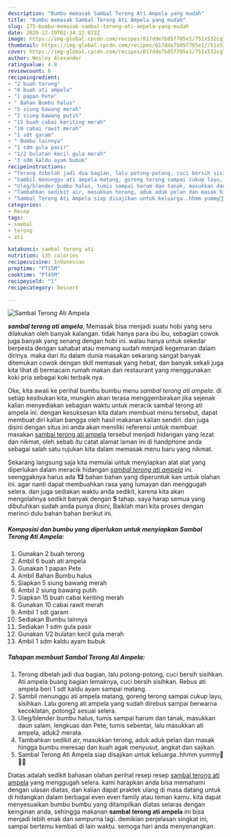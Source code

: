 ```yaml
---
description: "Bumbu memasak Sambal Terong Ati Ampela yang mudah"
title: "Bumbu memasak Sambal Terong Ati Ampela yang mudah"
slug: 275-bumbu-memasak-sambal-terong-ati-ampela-yang-mudah
date: 2020-12-19T02:34:12.672Z
image: https://img-global.cpcdn.com/recipes/017dde7b05f705e1/751x532cq70/sambal-terong-ati-ampela-foto-resep-utama.jpg
thumbnail: https://img-global.cpcdn.com/recipes/017dde7b05f705e1/751x532cq70/sambal-terong-ati-ampela-foto-resep-utama.jpg
cover: https://img-global.cpcdn.com/recipes/017dde7b05f705e1/751x532cq70/sambal-terong-ati-ampela-foto-resep-utama.jpg
author: Wesley Alexander
ratingvalue: 4.8
reviewcount: 6
recipeingredient:
- "2 buah terong"
- "6 buah ati ampela"
- "1 papan Pete"
- " Bahan Bumbu halus"
- "5 siung bawang merah"
- "2 siung bawang putih"
- "15 buah cabai keriting merah"
- "10 cabai rawit merah"
- "1 sdt garam"
- " Bumbu lainnya"
- "1 sdm gula pasir"
- "1/2 bulatan kecil gula merah"
- "1 sdm kaldu ayam bubuk"
recipeinstructions:
- "Terong dibelah jadi dua bagian, lalu potong-potong, cuci bersih sisihkan. Ati ampela buang bagian lemaknya, cuci bersih sisihkan. Rebus ati ampela beri 1 sdt kaldu ayam sampai matang."
- "Sambil menunggu ati ampela matang, goreng terong sampai cukup layu, sisihkan. Lalu goreng ati ampela yang sudah direbus sampai berwarna kecoklatan, potong2 sesuai selera."
- "Uleg/blender bumbu halus, tumis sampai harum dan tanak, masukkan daun salam, lengkuas dan Pete, tumis sebentar, lalu masukkan ati ampela, aduk2 merata."
- "Tambahkan sedikit air, masukkan terong, aduk aduk pelan dan masak hingga bumbu meresap dan kuah agak menyusut, angkat dan sajikan."
- "Sambal Terong Ati Ampela siap disajikan untuk keluarga..hhmm yummy🤤🤗😘"
categories:
- Resep
tags:
- sambal
- terong
- ati

katakunci: sambal terong ati 
nutrition: 135 calories
recipecuisine: Indonesian
preptime: "PT15M"
cooktime: "PT45M"
recipeyield: "1"
recipecategory: Dessert

---
```



![Sambal Terong Ati Ampela](https://img-global.cpcdn.com/recipes/017dde7b05f705e1/751x532cq70/sambal-terong-ati-ampela-foto-resep-utama.jpg)

<b><i>sambal terong ati ampela</i></b>, Memasak bisa menjadi suatu hobi yang seru dilakukan oleh banyak kalangan. tidak hanya para ibu ibu, sebagian cowok juga banyak yang senang dengan hobi ini. walau hanya untuk sekedar berpesta dengan sahabat atau memang sudah menjadi kegemaran dalam dirinya. maka dari itu dalam dunia masakan sekarang sangat banyak ditemukan cowok dengan skill memasak yang hebat, dan banyak sekali juga kita lihat di bermacam rumah makan dan restaurant yang menggunakan koki pria sebagai koki terbaik nya.



Oke, kita awali ke perihal bumbu bumbu menu <i>sambal terong ati ampela</i>. di setiap kesibukan kita, mungkin akan terasa menggembirakan jika sejenak kalian menyediakan sebagian waktu untuk meracik sambal terong ati ampela ini. dengan kesuksesan kita dalam membuat menu tersebut, dapat membuat diri kalian bangga oleh hasil makanan kalian sendiri. dan juga disini dengan situs ini anda akan memiliki referensi untuk membuat masakan <u>sambal terong ati ampela</u> tersebut menjadi hidangan yang lezat dan nikmat, oleh sebab itu catat alamat laman ini di handphone anda sebagai salah satu rujukan kita dalam memasak menu baru yang nikmat.


Sekarang langsung saja kita memulai untuk menyiapkan alat alat yang diperlukan dalam meracik hidangan <u><i>sambal terong ati ampela</i></u> ini. seenggaknya harus ada <b>13</b> bahan bahan yang diperuntuk kan untuk olahan ini. agar nanti dapat membuahkan rasa yang lumayan dan menggugah selera. dan juga sediakan waktu anda sedikit, karena kita akan mengolahnya sedikit banyak dengan <b>5</b> tahap. saya harap semua yang dibutuhkan sudah anda punya disini, Baiklah mari kita proses dengan merinci dulu bahan bahan berikut ini.

<!--inarticleads1-->

##### Komposisi dan bumbu yang diperlukan untuk menyiapkan Sambal Terong Ati Ampela:

1. Gunakan 2 buah terong
1. Ambil 6 buah ati ampela
1. Gunakan 1 papan Pete
1. Ambil  Bahan Bumbu halus
1. Siapkan 5 siung bawang merah
1. Ambil 2 siung bawang putih
1. Siapkan 15 buah cabai keriting merah
1. Gunakan 10 cabai rawit merah
1. Ambil 1 sdt garam
1. Sediakan  Bumbu lainnya
1. Sediakan 1 sdm gula pasir
1. Gunakan 1/2 bulatan kecil gula merah
1. Ambil 1 sdm kaldu ayam bubuk




<!--inarticleads2-->

##### Tahapan membuat Sambal Terong Ati Ampela:

1. Terong dibelah jadi dua bagian, lalu potong-potong, cuci bersih sisihkan. Ati ampela buang bagian lemaknya, cuci bersih sisihkan. Rebus ati ampela beri 1 sdt kaldu ayam sampai matang.
1. Sambil menunggu ati ampela matang, goreng terong sampai cukup layu, sisihkan. Lalu goreng ati ampela yang sudah direbus sampai berwarna kecoklatan, potong2 sesuai selera.
1. Uleg/blender bumbu halus, tumis sampai harum dan tanak, masukkan daun salam, lengkuas dan Pete, tumis sebentar, lalu masukkan ati ampela, aduk2 merata.
1. Tambahkan sedikit air, masukkan terong, aduk aduk pelan dan masak hingga bumbu meresap dan kuah agak menyusut, angkat dan sajikan.
1. Sambal Terong Ati Ampela siap disajikan untuk keluarga..hhmm yummy🤤🤗😘




Diatas adalah sedikit bahasan olahan perihal resep resep <u>sambal terong ati ampela</u> yang menggugah selera. kami harapkan anda bisa memahami dengan ulasan diatas, dan kalian dapat praktek ulang di masa datang untuk di hidangkan dalam berbagai even even family atau teman kamu. kita dapat menyesuaikan bumbu bumbu yang ditampilkan diatas selaras dengan keinginan anda, sehingga makanan <b>sambal terong ati ampela</b> ini bisa menjadi lebih enak dan sempurna lagi. demikian penjelasan singkat ini, sampai bertemu kembali di lain waktu. semoga hari anda menyenangkan.
